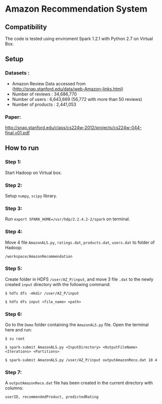 # Amazon Recommendation System

## Compatibility
The code is tested using enviroment Spark 1.2.1 with Python 2.7 on Virtual Box.

## Setup
### Datasets :
- Amazon Review Data accessed from (http://snap.stanford.edu/data/web-Amazon-links.html)
- Number of reviews : 34,686,770
- Number of users : 6,643,669 (56,772 with more than 50 reviews)
- Number of products : 2,441,053
### Paper:
http://snap.stanford.edu/class/cs224w-2012/projects/cs224w-044-final.v01.pdf

## How to run

### Step 1:
Start Hadoop on Virtual box.

### Step 2:
Setup ``numpy``, ``scipy`` library.

### Step 3:
Run ``export SPARK_HOME=/usr/hdp/2.2.4.2-2/spark`` on terminal.

### Step 4:
Move 4 file ``AmazonALS.py``, ``ratings.dat``, ``products.dat``, ``users.dat`` to folder of Hadoop:
	
	/workspace/AmazonRecommendation

### Step 5:
Create folder in HDFS ``/user/AZ_P/input``, and move 3 file ``.dat`` to the newly created ``input`` directory with the following command:
	
	$ hdfs dfs -mkdir /user/AZ_P/input
	
	$ hdfs dfs input <file_name> <path>

### Step 6:
Go to the ``Demo`` folder containing the ``AmazonALS.py`` file. Open the terminal here and run:

	$ su root

	$ spark-submit AmazonALS.py <InputDirectory> <OutputFileName> <Iterations> <Partitions>
	
	$ spark-submit AmazonALS.py /user/AZ_P/input outputAmazonReco.dat 10 4

### Step 7:
A ``outputAmazonReco.dat`` file has been created in the current directory with columns:
	
	userID, recommendedProduct, predictedRating
